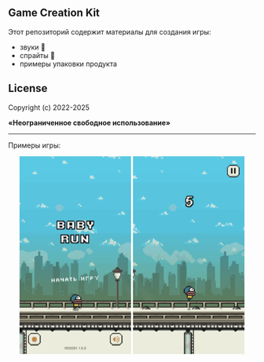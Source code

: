 ## Game Creation Kit

Этот репозиторий содержит материалы для создания игры: 
- звуки 🎵
- спрайты 💾
- примеры упаковки продукта 

## License

<p>Copyright (c) 2022-2025</p>
<p><b>«Неограниченное свободное использование»</b></p>

-----

Примеры игры:

<div align="center" width="100%">
    <img width="45%" src="/materials/screenshots/1.png" />
    <img width="45%" src="/materials/screenshots/2.png" />
</div>
